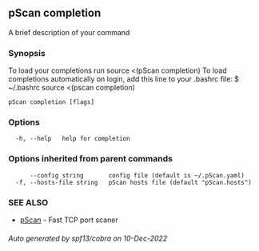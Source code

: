 ## pScan completion

A brief description of your command

### Synopsis

To load your completions run
source <(pScan  completion)
To load completions automatically on login, add this line to your .bashrc file:
$ ~/.bashrc
source <(pscan completion)


```
pScan completion [flags]
```

### Options

```
  -h, --help   help for completion
```

### Options inherited from parent commands

```
      --config string       config file (default is ~/.pScan.yaml)
  -f, --hosts-file string   pScan hosts file (default "pScan.hosts")
```

### SEE ALSO

* [pScan](pScan.md)	 - Fast TCP port scaner

###### Auto generated by spf13/cobra on 10-Dec-2022
